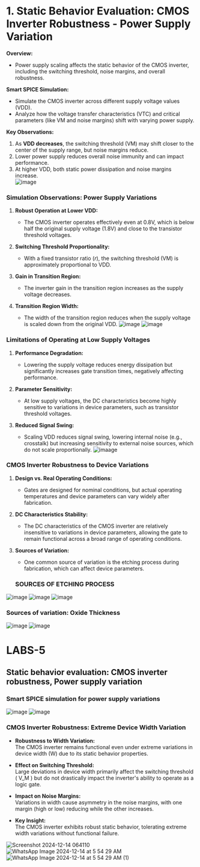 
# **1. Static Behavior Evaluation: CMOS Inverter Robustness - Power Supply Variation**

**Overview:**  
- Power supply scaling affects the static behavior of the CMOS inverter, including the switching threshold, noise margins, and overall robustness.  

**Smart SPICE Simulation:**  
- Simulate the CMOS inverter across different supply voltage values (VDD).  
- Analyze how the voltage transfer characteristics (VTC) and critical parameters (like VM and noise margins) shift with varying power supply.  

**Key Observations:**  
1. As **VDD decreases**, the switching threshold (VM) may shift closer to the center of the supply range, but noise margins reduce.  
2. Lower power supply reduces overall noise immunity and can impact performance.  
3. At higher VDD, both static power dissipation and noise margins increase.  
![image](https://github.com/manohargumma/INTRODUCTION-TO-CIRCUIT-DESIGN-AND-SPICE-SIMUATIONS/blob/3526082f4d3df354a55734577d121ce41107bbaf/DAY5/day5pics/Screenshot%20from%202025-10-16%2023-29-37.png)

### **Simulation Observations: Power Supply Variations**

1. **Robust Operation at Lower VDD:**  
   - The CMOS inverter operates effectively even at 0.8V, which is below half the original supply voltage (1.8V) and close to the transistor threshold voltages.

2. **Switching Threshold Proportionality:**  
   - With a fixed transistor ratio (*r*), the switching threshold (VM) is approximately proportional to VDD.

3. **Gain in Transition Region:**  
   - The inverter gain in the transition region increases as the supply voltage decreases.

4. **Transition Region Width:**  
   - The width of the transition region reduces when the supply voltage is scaled down from the original VDD.
   ![image](https://github.com/manohargumma/INTRODUCTION-TO-CIRCUIT-DESIGN-AND-SPICE-SIMUATIONS/blob/9dcd8cf59ba1818e62522444f883ea10a3e4da69/DAY5/day5pics/Screenshot%20from%202025-10-16%2023-30-33.png)
   ![image](https://github.com/manohargumma/INTRODUCTION-TO-CIRCUIT-DESIGN-AND-SPICE-SIMUATIONS/blob/9dcd8cf59ba1818e62522444f883ea10a3e4da69/DAY5/day5pics/Screenshot%20from%202025-10-16%2023-30-23.png)
### **Limitations of Operating at Low Supply Voltages**

1. **Performance Degradation:**  
   - Lowering the supply voltage reduces energy dissipation but significantly increases gate transition times, negatively affecting performance.

2. **Parameter Sensitivity:**  
   - At low supply voltages, the DC characteristics become highly sensitive to variations in device parameters, such as transistor threshold voltages.

3. **Reduced Signal Swing:**  
   - Scaling VDD reduces signal swing, lowering internal noise (e.g., crosstalk) but increasing sensitivity to external noise sources, which do not scale proportionally.
![imaage](https://github.com/manohargumma/INTRODUCTION-TO-CIRCUIT-DESIGN-AND-SPICE-SIMUATIONS/blob/9dcd8cf59ba1818e62522444f883ea10a3e4da69/DAY5/day5pics/Screenshot%20from%202025-10-16%2023-31-28.png)
### **CMOS Inverter Robustness to Device Variations**

1. **Design vs. Real Operating Conditions:**  
   - Gates are designed for nominal conditions, but actual operating temperatures and device parameters can vary widely after fabrication.

2. **DC Characteristics Stability:**  
   - The DC characteristics of the CMOS inverter are relatively insensitive to variations in device parameters, allowing the gate to remain functional across a broad range of operating conditions.

3. **Sources of Variation:**  
   - One common source of variation is the etching process during fabrication, which can affect device parameters.
   ### SOURCES OF ETCHING PROCESS
![image](https://github.com/manohargumma/INTRODUCTION-TO-CIRCUIT-DESIGN-AND-SPICE-SIMUATIONS/blob/9dcd8cf59ba1818e62522444f883ea10a3e4da69/DAY5/day5pics/Screenshot%20from%202025-10-16%2023-36-34.png)
![image](https://github.com/manohargumma/INTRODUCTION-TO-CIRCUIT-DESIGN-AND-SPICE-SIMUATIONS/blob/9dcd8cf59ba1818e62522444f883ea10a3e4da69/DAY5/day5pics/Screenshot%20from%202025-10-16%2023-36-57.png)
![image](https://github.com/manohargumma/INTRODUCTION-TO-CIRCUIT-DESIGN-AND-SPICE-SIMUATIONS/blob/9dcd8cf59ba1818e62522444f883ea10a3e4da69/DAY5/day5pics/Screenshot%20from%202025-10-16%2023-37-32.png)
### Sources of variation: Oxide Thickness
![image](https://github.com/manohargumma/INTRODUCTION-TO-CIRCUIT-DESIGN-AND-SPICE-SIMUATIONS/blob/9dcd8cf59ba1818e62522444f883ea10a3e4da69/DAY5/day5pics/Screenshot%20from%202025-10-16%2023-38-03.png)
![image](https://github.com/manohargumma/INTRODUCTION-TO-CIRCUIT-DESIGN-AND-SPICE-SIMUATIONS/blob/9dcd8cf59ba1818e62522444f883ea10a3e4da69/DAY5/day5pics/Screenshot%20from%202025-10-16%2023-38-30.png)
# LABS-5
## Static behavior evaluation: CMOS inverter robustness, Power supply variation
### Smart SPICE simulation for power supply variations

![image](https://github.com/manohargumma/INTRODUCTION-TO-CIRCUIT-DESIGN-AND-SPICE-SIMUATIONS/blob/9dcd8cf59ba1818e62522444f883ea10a3e4da69/DAY5/day5pics/Screenshot%20from%202025-10-16%2023-34-51.png)
![image](https://github.com/manohargumma/INTRODUCTION-TO-CIRCUIT-DESIGN-AND-SPICE-SIMUATIONS/blob/9dcd8cf59ba1818e62522444f883ea10a3e4da69/DAY5/day5pics/Screenshot%20from%202025-10-16%2023-33-18.png)
### **CMOS Inverter Robustness: Extreme Device Width Variation**

- **Robustness to Width Variation:**  
   The CMOS inverter remains functional even under extreme variations in device width (W) due to its static behavior properties.  

- **Effect on Switching Threshold:**  
   Large deviations in device width primarily affect the switching threshold \( V_M \) but do not drastically impact the inverter's ability to operate as a logic gate.  

- **Impact on Noise Margins:**  
   Variations in width cause asymmetry in the noise margins, with one margin (high or low) reducing while the other increases.

- **Key Insight:**  
   The CMOS inverter exhibits robust static behavior, tolerating extreme width variations without functional failure.

![Screenshot 2024-12-14 064110](https://github.com/user-attachments/assets/2ff1be23-c941-4053-bac2-caa191f08308)
![WhatsApp Image 2024-12-14 at 5 54 29 AM](https://github.com/user-attachments/assets/ebc534a4-d0fc-42c4-916f-bc564a118478)
![WhatsApp Image 2024-12-14 at 5 54 29 AM (1)](https://github.com/user-attachments/assets/eb560b25-1bbc-4e88-b2f7-d3af78af9d54)
